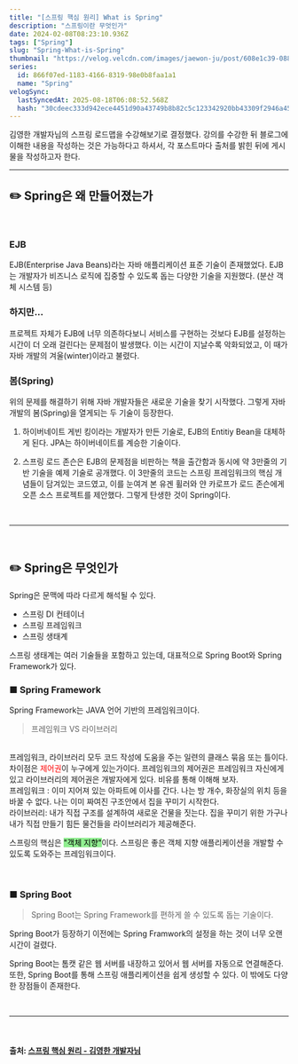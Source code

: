```yaml
---
title: "[스프링 핵심 원리] What is Spring"
description: "스프링이란 무엇인가"
date: 2024-02-08T08:23:10.936Z
tags: ["Spring"]
slug: "Spring-What-is-Spring"
thumbnail: "https://velog.velcdn.com/images/jaewon-ju/post/608e1c39-0880-41a3-b1ed-5dba5422e071/image.png"
series:
  id: 866f07ed-1183-4166-8319-98e0b8faa1a1
  name: "Spring"
velogSync:
  lastSyncedAt: 2025-08-18T06:08:52.568Z
  hash: "30cdeec333d942ece4451d90a43749b8b82c5c123342920bb43309f2946a4599"
---
```


김영한 개발자님의 스프링 로드맵을 수강해보기로 결정했다. 강의를 수강한 뒤 블로그에 이해한 내용을 작성하는 것은 가능하다고 하셔서, 각 포스트마다 출처를 밝힌 뒤에 게시물을 작성하고자 한다.

---

## ✏️ Spring은 왜 만들어졌는가
<br>

### EJB
EJB(Enterprise Java Beans)라는 자바 애플리케이션 표준 기술이 존재했었다.
EJB는 개발자가 비즈니스 로직에 집중할 수 있도록 돕는 다양한 기술을 지원했다. (분산 객체 시스템 등)

### 하지만...
프로젝트 자체가 EJB에 너무 의존하다보니 서비스를 구현하는 것보다 EJB를 설정하는 시간이 더 오래 걸린다는 문제점이 발생했다. 이는 시간이 지날수록 악화되었고, 이 때가 자바 개발의 겨울(winter)이라고 불렸다. 


### 봄(Spring)
위의 문제를 해결하기 위해 자바 개발자들은 새로운 기술을 찾기 시작했다.
그렇게 자바 개발의 봄(Spring)을 열게되는 두 기술이 등장한다.

1. 하이버네이트
게빈 킹이라는 개발자가 만든 기술로, EJB의 Entitiy Bean을 대체하게 된다. JPA는 하이버네이트를 계승한 기술이다.

2. 스프링
로드 존슨은 EJB의 문제점을 비판하는 책을 출간함과 동시에 약 3만줄의 기반 기술을 예제 기술로 공개했다. 이 3만줄의 코드는 스프링 프레임워크의 핵심 개념들이 담겨있는 코드였고, 이를 눈여겨 본 유겐 휠러와 얀 카로프가 로드 존슨에게 오픈 소스 프로젝트를 제안했다. 그렇게 탄생한 것이 Spring이다.

<br>

---

<br>

## ✏️ Spring은 무엇인가

Spring은 문맥에 따라 다르게 해석될 수 있다.

- 스프링 DI 컨테이너
- 스프링 프레임워크
- 스프링 생태계

스프링 생태계는 여러 기술들을 포함하고 있는데, 대표적으로 Spring Boot와 Spring Framework가 있다. 

### ■ Spring Framework
Spring Framework는 JAVA 언어 기반의 프레임워크이다.

> 프레임워크 VS 라이브러리
<br>
프레임워크, 라이브러리 모두 코드 작성에 도움을 주는 일련의 클래스 묶음 또는 틀이다. 차이점은 <span style = "color:red">제어권</span>이 누구에게 있는가이다. 프레임워크의 제어권은 프레임워크 자신에게 있고 라이브러리의 제어권은 개발자에게 있다.
비유를 통해 이해해 보자.
<br>
프레임워크 : 이미 지어져 있는 아파트에 이사를 간다. 나는 방 개수, 화장실의 위치 등을 바꿀 수 없다. 나는 이미 짜여진 구조안에서 집을 꾸미기 시작한다.
<br>
라이브러리: 내가 직접 구조를 설계하여 새로운 건물을 짓는다. 집을 꾸미기 위한 가구나 내가 직접 만들기 힘든 물건들을 라이브러리가 제공해준다.

스프링의 핵심은 <span style = "background-color: lightgreen; color:black">"객체 지향"</span>이다.
스프링은 좋은 객체 지향 애플리케이션을 개발할 수 있도록 도와주는 프레임워크이다.

<br>

### ■ Spring Boot
>Spring Boot는 Spring Framework를 편하게 쓸 수 있도록 돕는 기술이다.

Spring Boot가 등장하기 이전에는 Spring Framwork의 설정을 하는 것이 너무 오랜 시간이 걸렸다. 

Spring Boot는 톰캣 같은 웹 서버를 내장하고 있어서 웹 서버를 자동으로 연결해준다. 또한, Spring Boot를 통해 스프링 애플리케이션을 쉽게 생성할 수 있다. 이 밖에도 다양한 장점들이 존재한다.



<br>

---

<br>

#### 출처: <a href="https://www.inflearn.com/course/lecture?courseSlug=%EC%8A%A4%ED%94%84%EB%A7%81-%ED%95%B5%EC%8B%AC-%EC%9B%90%EB%A6%AC-%EA%B8%B0%EB%B3%B8%ED%8E%B8&unitId=55327">스프링 핵심 원리 - 김영한 개발자님</a>

